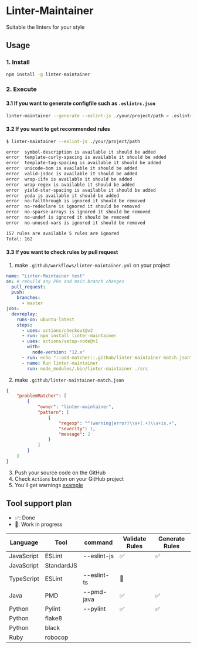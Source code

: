 # Linter-Maintainer
 
Suitable the linters for your style

## Usage

### 1. Install

```sh
npm install -g linter-maintainer
```

### 2. Execute

#### 3.1 If you want to generate configfile such as `.eslintrc.json`

```sh
linter-maintainer --generate --eslint-js ./your/project/path > .eslintrc.json
```

#### 3.2 If you want to get recommended rules

```sh
$ linter-maintainer --eslint-js ./your/project/path

error  symbol-description is available it should be added
error  template-curly-spacing is available it should be added
error  template-tag-spacing is available it should be added
error  unicode-bom is available it should be added
error  valid-jsdoc is available it should be added
error  wrap-iife is available it should be added
error  wrap-regex is available it should be added
error  yield-star-spacing is available it should be added
error  yoda is available it should be added
error  no-fallthrough is ignored it should be removed
error  no-redeclare is ignored it should be removed
error  no-sparse-arrays is ignored it should be removed
error  no-undef is ignored it should be removed
error  no-unused-vars is ignored it should be removed

157 rules are available 5 rules are ignored 
Total: 162
```

#### 3.3 If you want to check rules by pull request

1. make `.github/workflows/linter-maintainer.yml` on your project

```yml
name: "Linter-Maintainer test"
on: # rebuild any PRs and main branch changes
  pull_request:
  push:
    branches:
      - master
jobs:
  devreplay:
    runs-on: ubuntu-latest
    steps:
      - uses: actions/checkout@v2
      - run: npm install linter-maintainer
      - uses: actions/setup-node@v1
        with:
          node-version: "12.x"
      - run: echo "::add-matcher::.github/linter-maintainer-match.json"   
      - name: Run linter-maintainer
        run: node_modules/.bin/linter-maintainer ./src
```

2. make `.github/linter-maintainer-match.json`

```json
{
    "problemMatcher": [
        {
            "owner": "linter-maintainer",
            "pattern": [
                {
                    "regexp": "^(warning|error)\\s+(.+)\\s+is.+",
                    "severity": 1,
                    "message": 2
                }
            ]
        }
    ]
}
```

3. Push your source code on the GitHub
4. Check `Actions` button on your GitHub project
5. You'll get warnings [example](https://github.com/devreplay/devreplay-actions/runs/1186293055)


## Tool support plan

* ✅: Done
* 🏃: Work in progress

|Language|Tool|command|Validate Rules|Generate Rules|
|---|---|---|---|---|
|JavaScript|ESLint|--eslint-js| ✅ | ✅ |
|JavaScript|StandardJS||  |  |
|TypeScript|ESLint|--eslint-ts| 🏃 |  |
|Java|PMD|--pmd-java| ✅ | ✅ |
|Python|Pylint|--pylint|✅|✅|
|Python|flake8|||
|Python|black|||
|Ruby|robocop|||